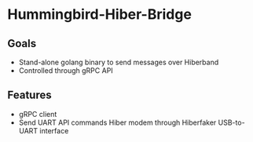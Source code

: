 # Hummingbird-Hiber-Bridge

## Goals
* Stand-alone golang binary to send messages over Hiberband
* Controlled through gRPC API

## Features
* gRPC client
* Send UART API commands Hiber modem through Hiberfaker USB-to-UART interface